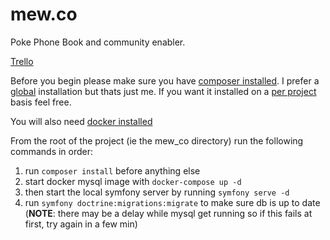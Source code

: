 # mew.co

Poke Phone Book and community enabler.

[Trello](https://trello.com/b/bkAN1zJd/project-mew)

Before you begin please make sure you have [composer installed](https://getcomposer.org/doc/00-intro.md#installation-linux-unix-macos). I prefer a [global](https://getcomposer.org/doc/00-intro.md#globally) installation but thats just me. If you want it installed on a [per project](https://getcomposer.org/doc/00-intro.md#locally) basis feel free.

You will also need [docker installed](https://docs.docker.com/get-docker/)

From the root of the project (ie the mew_co directory) run the following commands in order:

1. run `composer install` before anything else
2. start docker mysql image with `docker-compose up -d`
3. then start the local symfony server by running `symfony serve -d`
4. run `symfony doctrine:migrations:migrate` to make sure db is up to date (**NOTE**: there may be a delay while mysql get running so if this fails at first, try again in a few min)
